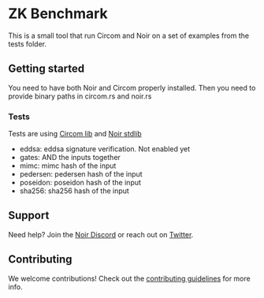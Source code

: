# ZK Benchmark

This is a small tool that run Circom and Noir on a set of examples from the tests folder.



## Getting started

You need to have both Noir and Circom properly installed. Then you need to provide binary paths in circom.rs and noir.rs

### Tests

Tests are using [Circom lib](https://github.com/iden3/circomlib/) and [Noir stdlib](https://github.com/noir-lang/noir/tree/master/noir_stdlib)

- eddsa: eddsa signature verification. Not enabled yet
- gates: AND the inputs together
- mimc: mimc hash of the input
- pedersen: pedersen hash of the input
- poseidon: poseidon hash of the input
- sha256: sha256 hash of the input


## Support

Need help? Join the [Noir Discord](https://discord.gg/JtqzkdeQ6G) or reach out on [Twitter](https://twitter.com/NoirLang).

## Contributing

We welcome contributions! Check out the [contributing guidelines](./CONTRIBUTING.md) for more info.

